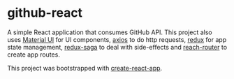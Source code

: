 # github-react

A simple React application that consumes GitHub API. This project also uses [Material UI][1] for UI components, [axios][1] to do http requests, [redux][2] for app state management, [redux-saga][3] to deal with side-effects and [reach-router][4] to create app routes.

This project was bootstrapped with [create-react-app][5].

[1]: https://github.com/mui-org/material-ui
[2]: https://github.com/axios/axios
[3]: https://github.com/reduxjs/redux
[4]: https://github.com/redux-saga/redux-saga
[5]: https://github.com/reach/router
[6]: https://github.com/facebookincubator/create-react-app
